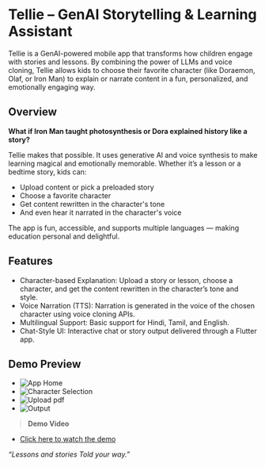 
# Tellie – GenAI Storytelling & Learning Assistant

Tellie is a GenAI-powered mobile app that transforms how children engage with stories and lessons. By combining the power of LLMs and voice cloning, Tellie allows kids to choose their favorite character (like Doraemon, Olaf, or Iron Man) to explain or narrate content in a fun, personalized, and emotionally engaging way.


##  Overview

**What if Iron Man taught photosynthesis or Dora explained history like a story?**

Tellie makes that possible. It uses generative AI and voice synthesis to make learning magical and emotionally memorable. Whether it’s a lesson or a bedtime story, kids can:

* Upload content or pick a preloaded story
* Choose a favorite character
* Get content rewritten in the character's tone
* And even hear it narrated in the character's voice

The app is fun, accessible, and supports multiple languages — making education personal and delightful.
## Features
 * Character-based Explanation: Upload a story or lesson, choose a character, and get the content rewritten in the character’s tone and style.
 * Voice Narration (TTS): Narration is generated in the voice of the chosen character using voice cloning APIs.
 * Multilingual Support: Basic support for Hindi, Tamil, and English.
 * Chat-Style UI: Interactive chat or story output delivered through a Flutter app.

## Demo Preview
* ![App Home](images/home.jpg)
* ![Character Selection](images/select.jpg)
* ![Upload pdf](images/upload.jpg)
* ![Output](images/output.jpg)

> **Demo Video**

* [Click here to watch the demo](https://youtu.be/_uYAjBvuznA)

*“Lessons and stories Told your way.”*
